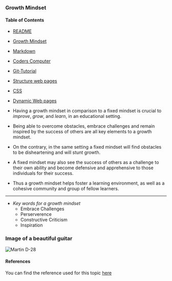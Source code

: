 

### Growth Mindset

#### Table of Contents
* [README](README.md)
* [Growth Mindset](Growth-Mindset.md)
* [Markdown](markdown.md)
* [Coders Computer](coders-computer.md)
* [Git-Tutorial](Git_Tutorial.md)
* [Structure web pages](Structure_webpages.md)
* [CSS](CSS.md)
* [Dynamic Web pages](DynamicJavascript.md)

* Having a growth mindset in comparison to a fixed mindset is crucial to *improve*, *grow*, and *learn*, in an educational setting. 
* Being able to overcome obstacles, embrace challenges and remain inspired by the success of others are all key elements to a growth mindset. 
* On the contrary, in the same setting a fixed mindset will find obstacles to be disheartening and will stunt growth. 
* A fixed mindset may also see the success of others as a challenge to their own ability and become defensive and apprehensive to those individuals for their success. 
* Thus a growth mindset helps foster a learning environment, as well as a cohesive community and group of fellow learners.  
___
* *Key words for a growth mindset*
    - Embrace Challenges
    - Perserverence
    - Constructive Criticism
    - Inspiration

### Image of a beautiful guitar
![Martin D-28](https://c1.zzounds.com/media/productmedia/fit,600by800/quality,85/1_Full_Straight_Front_42867-23f128af975f02581d7872b73290e7c2.jpg)

#### References
You can find the reference used for this topic [here](https://www.atlassian.com/blog/inside-atlassian/growth-mindset)



